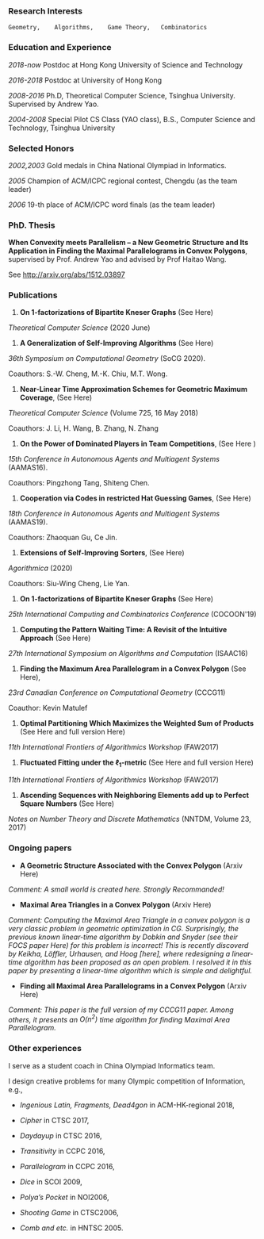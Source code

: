 
### Research Interests
    Geometry,    Algorithms,    Game Theory,   Combinatorics

### Education and Experience

*2018-now*           Postdoc at Hong Kong University of Science and Technology

*2016-2018*          Postdoc at University of Hong Kong

*2008-2016*          Ph.D, Theoretical Computer Science, Tsinghua University.  Supervised by Andrew Yao.

*2004-2008*          Special Pilot CS Class (YAO class), B.S., Computer Science and Technology, Tsinghua University

### Selected Honors

*2002,2003*         Gold medals in China National Olympiad in Informatics.

*2005*                   Champion of ACM/ICPC regional contest, Chengdu (as the team leader)

*2006*                   19-th place of ACM/ICPC word finals (as the team leader)

### PhD. Thesis
**When Convexity meets Parallelism – a New Geometric Structure and Its Application in Finding the Maximal Parallelograms in Convex Polygons**,
supervised by Prof. Andrew Yao and advised by Prof Haitao Wang.

See http://arxiv.org/abs/1512.03897

### Publications

1. **On 1-factorizations of Bipartite Kneser Graphs**  (See Here)

  *Theoretical Computer Science* (2020 June)

1. **A Generalization of Self-Improving Algorithms** (See Here)

  *36th Symposium on Computational Geometry* (SoCG 2020). 

  Coauthors: S.-W. Cheng, M.-K. Chiu, M.T. Wong. 

1. **Near-Linear Time Approximation Schemes for Geometric Maximum Coverage**, (See Here)

  *Theoretical Computer Science*  (Volume 725, 16 May 2018)

  Coauthors: J. Li, H. Wang, B. Zhang, N. Zhang

1. **On the Power of Dominated Players in Team Competitions**, (See Here )
  
  *15th Conference in Autonomous Agents and Multiagent Systems* (AAMAS16). 
  
  Coauthors: Pingzhong Tang, Shiteng Chen.

1. **Cooperation via Codes in restricted Hat Guessing Games**, (See Here)

  *18th Conference in Autonomous Agents and Multiagent Systems* (AAMAS19). 

  Coauthors: Zhaoquan Gu, Ce Jin.

1. **Extensions of Self-Improving Sorters**, (See Here)

  *Agorithmica* (2020)

  Coauthors: Siu-Wing Cheng, Lie Yan. 

1. **On 1-factorizations of Bipartite Kneser Graphs**  (See Here)

  *25th International Computing and Combinatorics Conference* (COCOON'19)

1. **Computing the Pattern Waiting Time: A Revisit of the Intuitive Approach** (See Here)

  *27th International Symposium on Algorithms and Computation* (ISAAC16)

1. **Finding the Maximum Area Parallelogram in a Convex Polygon** (See Here),

  *23rd Canadian Conference on Computational Geometry* (CCCG11)

  Coauthor: Kevin Matulef

1. **Optimal Partitioning Which Maximizes the Weighted Sum of Products** (See Here and full version Here)
 
  *11th International Frontiers of Algorithmics Workshop* (FAW2017)

1. **Fluctuated Fitting under the $\ell_1$-metric** (See Here and full version Here)

  *11th  International Frontiers of Algorithmics Workshop* (FAW2017)

1. **Ascending Sequences with Neighboring Elements add up to Perfect Square Numbers**  (See Here)

  *Notes on Number Theory and Discrete Mathematics*  (NNTDM, Volume 23, 2017)
  
### Ongoing papers

- **A Geometric Structure Associated with the Convex Polygon**  (Arxiv Here)

*Comment: A small world is created here. Strongly Recommanded!*

- **Maximal Area Triangles in a Convex Polygon** (Arxiv Here)

*Comment: Computing the Maximal Area Triangle in a convex polygon is a very classic problem in geometric optimization in CG. Surprisingly, the previous known linear-time algorithm by Dobkin and Snyder (see their FOCS paper Here) for this problem is incorrect! This is recently discoverd by Keikha, Löffler, Urhausen, and Hoog [here], where redesigning a linear-time algorithm has been proposed as an open problem. I resolved it in this paper by presenting a linear-time algorithm which is simple and delightful.*

- **Finding all Maximal Area Parallelograms in a Convex Polygon**  (Arxiv Here)

*Comment: This paper is the full version of my CCCG11 paper.
Among others, it presents an $O(n^2)$ time algorithm for finding Maximal Area Parallelogram.*

### Other experiences

I serve as a student coach in China Olympiad Informatics team. 

I design creative problems for many Olympic competition of Information, e.g.,

- *Ingenious Latin, Fragments, Dead4gon*          in   ACM-HK-regional 2018,

- *Cipher*            in CTSC 2017,           

- *Daydayup*          in CTSC 2016,           

- *Transitivity*      in CCPC 2016,

- *Parallelogram*     in CCPC 2016,

- *Dice*              in SCOI 2009,           

- *Polya’s Pocket*    in NOI2006,

- *Shooting Game*     in CTSC2006,            

- *Comb and etc.*     in HNTSC 2005.
                          
